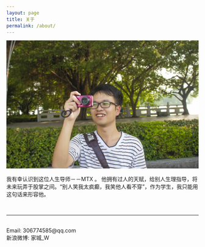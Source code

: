 ```yaml
---
layout: page
title: 关于
permalink: /about/
---
```


<img class="col one right" src="/img/000733.jpg">

<br/>

我有幸认识到这位人生导师－－MTX 。 他拥有过人的天赋，给别人生理指导，将未来玩弄于股掌之间。“别人笑我太疯癫，我笑他人看不穿”，作为学生，我只能用这句话来形容他。

<br/>
<hr/>
<br/>
Email: 306774585@qq.com <br/>
新浪微博: 家城_W <br/>
